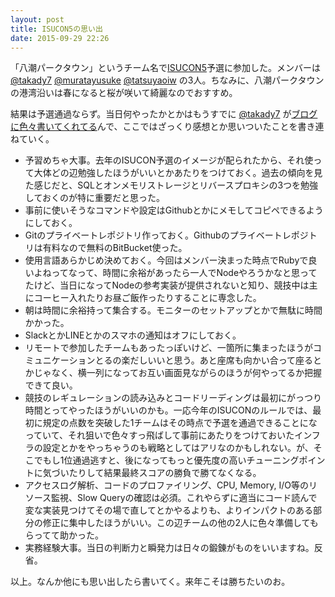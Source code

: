 ```yaml
---
layout: post
title: ISUCON5の思い出
date: 2015-09-29 22:26
---
```


「八潮パークタウン」というチーム名で[ISUCON5](http://isucon.net/archives/45166636.html)予選に参加した。メンバーは [@takady7](https://twitter.com/takady7) [@muratayusuke](https://twitter.com/muratayusuke) [@tatsuyaoiw](https://twitter.com/tatsuyaoiw) の3人。ちなみに、八潮パークタウンの港湾沿いは春になると桜が咲いて綺麗なのでおすすめ。

結果は予選通過ならず。当日何やったかとかはもうすでに [@takady7](https://twitter.com/takady7) が[ブログに色々書いてくれてる](http://blog.takady.net/blog/2015/09/29/isucon5-qualifier/)んで、ここではざっくり感想とか思いついたことを書き連ねていく。

- 予習めちゃ大事。去年のISUCON予選のイメージが配られたから、それ使って大体どの辺勉強したほうがいいとかあたりをつけておく。過去の傾向を見た感じだと、SQLとオンメモリストレージとリバースプロキシの3つを勉強しておくのが特に重要だと思った。
- 事前に使いそうなコマンドや設定はGithubとかにメモしてコピペできるようにしておく。
- Gitのプライベートレポジトリ作っておく。Githubのプライベートレポジトリは有料なので無料のBitBucket使った。
- 使用言語あらかじめ決めておく。今回はメンバー決まった時点でRubyで良いよねってなって、時間に余裕があったら一人でNodeやろうかなと思ってたけど、当日になってNodeの参考実装が提供されないと知り、競技中は主にコーヒー入れたりお昼ご飯作ったりすることに専念した。
- 朝は時間に余裕持って集合する。モニターのセットアップとかで無駄に時間かかった。
- SlackとかLINEとかのスマホの通知はオフにしておく。
- リモートで参加したチームもあったっぽいけど、一箇所に集まったほうがコミュニケーションとるの楽だしいいと思う。あと座席も向かい合って座るとかじゃなく、横一列になってお互い画面見ながらのほうが何やってるか把握できて良い。
- 競技のレギュレーションの読み込みとコードリーディングは最初にがっつり時間とってやったほうがいいのかも。一応今年のISUCONのルールでは、最初に規定の点数を突破した1チームはその時点で予選を通過できることになっていて、それ狙いで色々すっ飛ばして事前にあたりをつけておいたインフラの設定とかをやっちゃうのも戦略としてはアリなのかもしれない。が、そこでもし1位通過逃すと、後になってもっと優先度の高いチューニングポイントに気づいたりして結果最終スコアの勝負で勝てなくなる。
- アクセスログ解析、コードのプロファイリング、CPU, Memory, I/O等のリソース監視、Slow Queryの確認は必須。これやらずに適当にコード読んで変な実装見つけてその場で直してとかやるよりも、よりインパクトのある部分の修正に集中したほうがいい。この辺チームの他の2人に色々準備してもらってて助かった。
- 実務経験大事。当日の判断力と瞬発力は日々の鍛錬がものをいいますね。反省。

以上。なんか他にも思い出したら書いてく。来年こそは勝ちたいのお。

